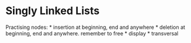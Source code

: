 # Singly Linked Lists
Practising nodes:
	* insertion
		at beginning, end and anywhere
	* deletion
		at beginning, end and anywhere. remember to free
	* display
	* transversal
